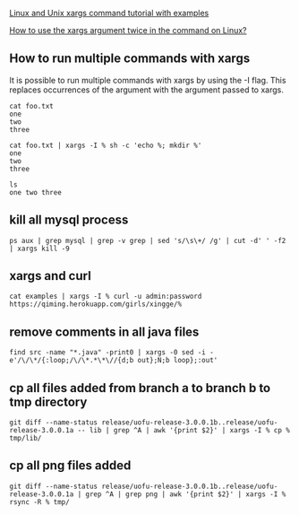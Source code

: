 [Linux and Unix xargs command tutorial with examples](https://shapeshed.com/unix-xargs/)

[How to use the xargs argument twice in the command on Linux?](https://www.systutorials.com/qa/1986/how-to-use-the-xargs-argument-twice-in-the-command-on-linux)

How to run multiple commands with xargs
---
It is possible to run multiple commands with xargs by using the -I flag. This replaces occurrences of the argument with the argument passed to xargs. 
```
cat foo.txt
one
two
three

cat foo.txt | xargs -I % sh -c 'echo %; mkdir %'
one 
two
three

ls 
one two three
```

kill all mysql process
---
```
ps aux | grep mysql | grep -v grep | sed 's/\s\+/ /g' | cut -d' ' -f2 | xargs kill -9
```

xargs and curl
---
```
cat examples | xargs -I % curl -u admin:password https://qiming.herokuapp.com/girls/xingge/%
```


remove comments in all java files
---
```
find src -name "*.java" -print0 | xargs -0 sed -i -e'/\/\*/{:loop;/\/\*.*\*\//{d;b out};N;b loop};:out'
```

cp all files added from branch a to branch b to tmp directory
---
```
git diff --name-status release/uofu-release-3.0.0.1b..release/uofu-release-3.0.0.1a -- lib | grep ^A | awk '{print $2}' | xargs -I % cp % tmp/lib/
```

cp all png files added
---
```
git diff --name-status release/uofu-release-3.0.0.1b..release/uofu-release-3.0.0.1a | grep ^A | grep png | awk '{print $2}' | xargs -I % rsync -R % tmp/
```
